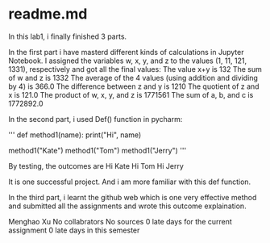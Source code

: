# readme.md
In this lab1, i finally finished 3 parts.

In the first part i have masterd different kinds of calculations in Jupyter Notebook. I assigned the variables w, x, y, and z to the values (1, 11, 121,
1331), respectively and got all the final values:
The value x+y is 132
The sum of w and z is 1332
The average of the 4 values (using addition and dividing by 4) is 366.0
The difference between z and y is 1210
The quotient of z and x is 121.0
The product of w, x, y, and z is 1771561
The sum of a, b, and c is 1772892.0

In the second part, i used Def() function in pycharm:

'''
def method1(name):
    print("Hi", name)

method1("Kate")
method1("Tom")
method1("Jerry")
'''

By testing, the outcomes are 
Hi Kate
Hi Tom
Hi Jerry

It is one successful project. And i am more familiar with this def function.

In the third part, i learnt the github web which is one very effective method and submitted all the assignments and wrote this outcome explaination.


Menghao Xu
No collabrators 
No sources
0 late days for the current assignment
0 late days in this semester
